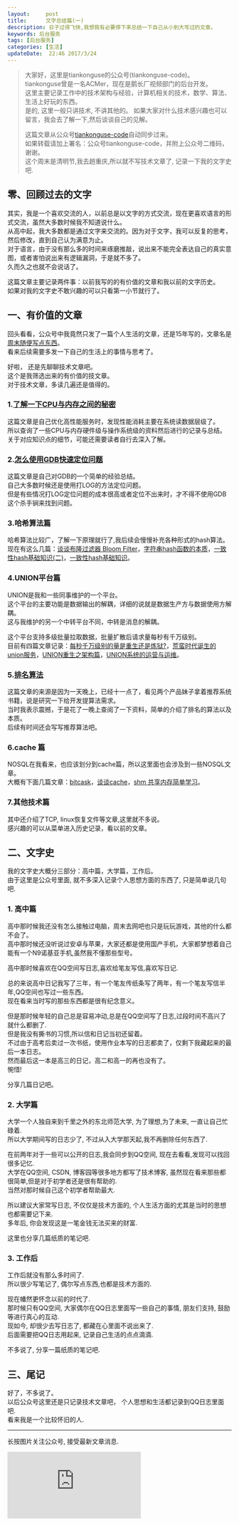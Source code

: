 ```yaml
---
layout:     post
title:      文字总结篇(一)
description: 日子过得飞快,我想我有必要停下来总结一下自己从小到大写过的文章。  
keywords: 后台服务
tags: [后台服务]
categories: [生活]
updateDate:  22:46 2017/3/24
---
```



> 
> 大家好，这里是tiankonguse的公众号(tiankonguse-code)。  
> tiankonguse曾是一名ACMer，现在是鹅长厂视频部门的后台开发。  
> 这里主要记录工作中的技术架构与经验，计算机相关的技术，数学、算法、生活上好玩的东西。  
> 是的, 这里一般只讲技术, 不讲其他的。
> 如果大家对什么技术感兴趣也可以留言，我会去了解一下,然后谈谈自己的见解。     
>
>  这篇文章从公众号[tiankonguse-code](http://mp.weixin.qq.com/s/HqNP2hB93LGtZSe8dVcqiA)自动同步过来。  
>  如果转载请加上署名：公众号tiankonguse-code，并附上公众号二维码，谢谢。   
>  这个周末是清明节,我去趟重庆,所以就不写技术文章了, 记录一下我的文字史吧.  
>  


## 零、回顾过去的文字

其实，我是一个喜欢交流的人，以前总是以文字的方式交流，现在更喜欢语言的形式交流，虽然大多数时候我不知道说什么。    
从高中起，我大多数都是通过文字来交流的。因为对于文字，我可以反复的思考，然后修改，直到自己认为满意为止。  
对于语言，由于没有那么多的时间来琢磨推敲，说出来不能完全表达自己的真实意图，或者害怕说出来有逻辑漏洞，于是就不多了。  
久而久之也就不会说话了。  


这篇文章主要记录两件事：以前我写的的有价值的文章和我以前的文字历史。  
如果对我的文字史不敢兴趣的可以只看第一小节就行了。  


## 一、有价值的文章  
  

回头看看，公众号中我竟然只发了一篇个人生活的文章，还是15年写的，文章名是[周末随便写点东西](http://mp.weixin.qq.com/s/t-NEvJ7k0Vut0c5V04nTDw)。  
看来后续需要多发一下自己的生活上的事情与思考了。  

好啦， 还是先聊聊技术文章吧。  
这个是我筛选出来的有价值的技文章。  
对于技术文章，多读几遍还是值得的。  
  

### 1.[了解一下CPU与内存之间的秘密](http://mp.weixin.qq.com/s/NK-94uMl6_DPkCC5kIkfGw) 

这篇文章是自己优化高性能服务时，发现性能消耗主要在系统读数据层级了。  
所以查询了一些CPU与内存硬件级与操作系统级的资料然后进行的记录与总结。  
关于对应知识点的细节，可能还需要读者自行去深入了解。  


### 2.[怎么使用GDB快速定位问题](http://mp.weixin.qq.com/s/vZoZLnUvnliBTp59JKyC3A) 

这篇文章是自己对GDB的一个简单的经验总结。  
自己大多数时候还是使用打LOG的方法定位问题。  
但是有些情况打LOG定位问题的成本很高或者定位不出来时，才不得不使用GDB这个杀手锏来找到问题。


### 3.哈希算法篇


哈希算法比较广，了解一下原理就行了,我后续会慢慢补充各种形式的hash算法。  
现在有这么几篇：[谈谈布隆过滤器 Bloom Filter](http://mp.weixin.qq.com/s/NpVzMT_0etlrVNvZ-YWQEQ)，[字符串hash函数的本质](http://mp.weixin.qq.com/s/wmtReLJvZMgml1dz88A3vg)，[一致性hash基础知识(二)](http://mp.weixin.qq.com/s/N4SKpKkeUUqajoQTIv96xw)，[一致性hash基础知识](http://mp.weixin.qq.com/s/5qZeFu2pxAJ2fJrHhZr5fw)。  


### 4.UNION平台篇


UNION是我和一些同事维护的一个平台。  
这个平台的主要功能是数据输出的解耦，详细的说就是数据生产方与数据使用方解耦。  
这与我维护的另一个中转平台不同，中转是消息的解耦。  


这个平台支持多级批量拉取数据，批量扩散后请求量每秒有千万级别。  
目前有四篇文章记录：[每秒千万级别的量是重生还是炼狱?](http://mp.weixin.qq.com/s/enDLT-YE2BQWVFFm3xHjXA)，[荒蛮时代诞生的union服务](http://mp.weixin.qq.com/s/1ppILe5J6zvrQAHGX5xaeQ)，[UNION重生之架构篇](http://mp.weixin.qq.com/s/jNXR7ghcG8m1YOzr59EK1g)，[UNION系统的运营与运维](http://mp.weixin.qq.com/s/tZ1jbEFskb9OQ_tDOEb7TQ)。  


### 5.[排名算法](http://mp.weixin.qq.com/s/2Y8yS89fLeb019z_TaoYhw)

这篇文章的来源是因为一天晚上，已经十一点了，看见两个产品妹子拿着推荐系统书籍，说是研究一下给开发提算法需求。  
当时我表示震撼，于是花了一晚上查阅了一下资料，简单的介绍了排名的算法以及本质。  
后续有时间还会写写推荐算法吧。  


### 6.cache 篇

NOSQL在我看来，也应该划分到cache篇，所以这里面也会涉及到一些NOSQL文章。  
大概有下面几篇文章：[bitcask](http://mp.weixin.qq.com/s/H2pT8UvZZC-FTc3ptLP78w)，[谈谈cache](https://mp.weixin.qq.com/s/yc1ERwYtYD7q0zaAPr-7dA)，[shm 共享内存简单学习](http://mp.weixin.qq.com/s/4Xm3nzgX3NDxNc80p2PopA)。


### 7.其他技术篇


其中还介绍了TCP, linux恢复文件等文章,这里就不多说。  
感兴趣的可以从菜单进入历史记录，看以前的文章。  


## 二、文字史

我的文字史大概分三部分：高中篇，大学篇，工作后。  
由于这里是公众号里面, 就不多深入记录个人思想方面的东西了, 只是简单说几句吧.  


### 1. 高中篇

高中那时候我还没有怎么接触过电脑，周末去网吧也只是玩玩游戏，其他的什么都不会了。  
高中那时候还没听说过安卓与苹果，大家还都是使用国产手机，大家都梦想着自己能有一个N9诺基亚手机,虽然我不懂那些型号。  

高中那时候喜欢在QQ空间写日志,喜欢给笔友写信,喜欢写日记.   

总的来说高中日记我写了三年，有一个笔友传纸条写了两年，有一个笔友写信半年,QQ空间也写过一些东西。  
现在看来当时写的那些东西都是很有纪念意义。  


但是那时候年轻的自己总是容易冲动,总是在QQ空间写了日志,过段时间不高兴了就什么都删了.  
但是我没有撕书的习惯,所以信和日记当初还留着。  
不过由于高考后卖过一次书纸，使用作业本写的日志都卖了，仅剩下我藏起来的最后一本日志。  
然而最后这一本是高三的日记，高二和高一的再也没有了。  
惋惜!  


分享几篇日记吧。  


### 2. 大学篇 


大学一个人独自来到千里之外的东北师范大学, 为了理想,为了未来, 一直让自己忙碌着.  
所以大学期间写的日志少了, 不过从入大学那天起,我不再删除任何东西了.  



在前两年对于一些可以公开的日志,我会同步到QQ空间, 现在去看看,发现可以找回很多记忆.  
大学在QQ空间, CSDN, 博客园等很多地方都写了技术博客, 虽然现在看来那些都很简单,但是对于初学者还是很有帮助的.  
当然对那时候自己这个初学者帮助最大.  


所以建议大家常写日志, 不仅仅是技术方面的, 个人生活方面的尤其是当时的思想也都需要记下来.  
多年后, 你会发现这是一笔金钱无法买来的财富.  


这里也分享几篇纸质的笔记吧.  



### 3. 工作后


工作后就没有那么多时间了.  
所以很少写笔记了, 偶尔写点东西,也都是技术方面的.  

现在幡然更怀念以前的时代了.  
那时候只有QQ空间, 大家偶尔在QQ日志里面写一些自己的事情, 朋友们支持, 鼓励等进行真心的互动.  
现如今, 却很少去写日志了, 都藏在心里面不说出来了.  
后面需要把QQ日志用起来, 记录自己生活的点点滴滴.  


不多说了, 分享一篇纸质的笔记吧.  




## 三、尾记

好了，不多说了。  
以后公众号这里还是只记录技术文章吧， 个人思想和生活都记录到QQ日志里面吧.  
看来我是一个比较怀旧的人.  





<hr>

长按图片关注公众号, 接受最新文章消息.  

![](http://tiankonguse.com/lab/cloudLink/baidupan.php?url=/1915453531/4224042967.jpg)

